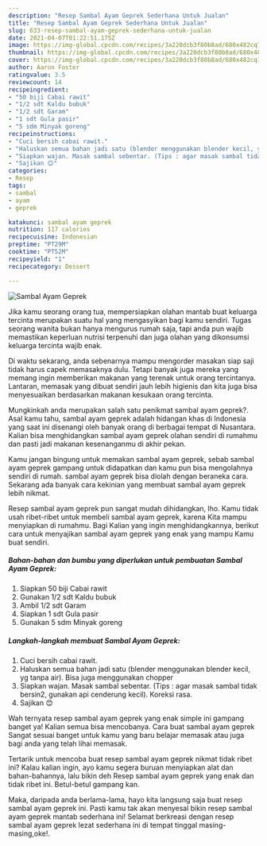 ```yaml
---
description: "Resep Sambal Ayam Geprek Sederhana Untuk Jualan"
title: "Resep Sambal Ayam Geprek Sederhana Untuk Jualan"
slug: 633-resep-sambal-ayam-geprek-sederhana-untuk-jualan
date: 2021-04-07T01:22:51.175Z
image: https://img-global.cpcdn.com/recipes/3a220dcb3f80b8ad/680x482cq70/sambal-ayam-geprek-foto-resep-utama.jpg
thumbnail: https://img-global.cpcdn.com/recipes/3a220dcb3f80b8ad/680x482cq70/sambal-ayam-geprek-foto-resep-utama.jpg
cover: https://img-global.cpcdn.com/recipes/3a220dcb3f80b8ad/680x482cq70/sambal-ayam-geprek-foto-resep-utama.jpg
author: Aaron Foster
ratingvalue: 3.5
reviewcount: 14
recipeingredient:
- "50 biji Cabai rawit"
- "1/2 sdt Kaldu bubuk"
- "1/2 sdt Garam"
- "1 sdt Gula pasir"
- "5 sdm Minyak goreng"
recipeinstructions:
- "Cuci bersih cabai rawit."
- "Haluskan semua bahan jadi satu (blender menggunakan blender kecil, yg tanpa air). Bisa juga menggunakan chopper"
- "Siapkan wajan. Masak sambal sebentar. (Tips : agar masak sambal tidak bersin2, gunakan api cenderung kecil). Koreksi rasa."
- "Sajikan 😊"
categories:
- Resep
tags:
- sambal
- ayam
- geprek

katakunci: sambal ayam geprek 
nutrition: 117 calories
recipecuisine: Indonesian
preptime: "PT29M"
cooktime: "PT52M"
recipeyield: "1"
recipecategory: Dessert

---
```



![Sambal Ayam Geprek](https://img-global.cpcdn.com/recipes/3a220dcb3f80b8ad/680x482cq70/sambal-ayam-geprek-foto-resep-utama.jpg)

Jika kamu seorang orang tua, mempersiapkan olahan mantab buat keluarga tercinta merupakan suatu hal yang mengasyikan bagi kamu sendiri. Tugas seorang  wanita bukan hanya mengurus rumah saja, tapi anda pun wajib memastikan keperluan nutrisi terpenuhi dan juga olahan yang dikonsumsi keluarga tercinta wajib enak.

Di waktu  sekarang, anda sebenarnya mampu mengorder masakan siap saji tidak harus capek memasaknya dulu. Tetapi banyak juga mereka yang memang ingin memberikan makanan yang terenak untuk orang tercintanya. Lantaran, memasak yang dibuat sendiri jauh lebih higienis dan kita juga bisa menyesuaikan berdasarkan makanan kesukaan orang tercinta. 



Mungkinkah anda merupakan salah satu penikmat sambal ayam geprek?. Asal kamu tahu, sambal ayam geprek adalah hidangan khas di Indonesia yang saat ini disenangi oleh banyak orang di berbagai tempat di Nusantara. Kalian bisa menghidangkan sambal ayam geprek olahan sendiri di rumahmu dan pasti jadi makanan kesenanganmu di akhir pekan.

Kamu jangan bingung untuk memakan sambal ayam geprek, sebab sambal ayam geprek gampang untuk didapatkan dan kamu pun bisa mengolahnya sendiri di rumah. sambal ayam geprek bisa diolah dengan beraneka cara. Sekarang ada banyak cara kekinian yang membuat sambal ayam geprek lebih nikmat.

Resep sambal ayam geprek pun sangat mudah dihidangkan, lho. Kamu tidak usah ribet-ribet untuk membeli sambal ayam geprek, karena Kita mampu menyiapkan di rumahmu. Bagi Kalian yang ingin menghidangkannya, berikut cara untuk menyajikan sambal ayam geprek yang enak yang mampu Kamu buat sendiri.

<!--inarticleads1-->

##### Bahan-bahan dan bumbu yang diperlukan untuk pembuatan Sambal Ayam Geprek:

1. Siapkan 50 biji Cabai rawit
1. Gunakan 1/2 sdt Kaldu bubuk
1. Ambil 1/2 sdt Garam
1. Siapkan 1 sdt Gula pasir
1. Gunakan 5 sdm Minyak goreng




<!--inarticleads2-->

##### Langkah-langkah membuat Sambal Ayam Geprek:

1. Cuci bersih cabai rawit.
1. Haluskan semua bahan jadi satu (blender menggunakan blender kecil, yg tanpa air). Bisa juga menggunakan chopper
1. Siapkan wajan. Masak sambal sebentar. (Tips : agar masak sambal tidak bersin2, gunakan api cenderung kecil). Koreksi rasa.
1. Sajikan 😊




Wah ternyata resep sambal ayam geprek yang enak simple ini gampang banget ya! Kalian semua bisa mencobanya. Cara buat sambal ayam geprek Sangat sesuai banget untuk kamu yang baru belajar memasak atau juga bagi anda yang telah lihai memasak.

Tertarik untuk mencoba buat resep sambal ayam geprek nikmat tidak ribet ini? Kalau kalian ingin, ayo kamu segera buruan menyiapkan alat dan bahan-bahannya, lalu bikin deh Resep sambal ayam geprek yang enak dan tidak ribet ini. Betul-betul gampang kan. 

Maka, daripada anda berlama-lama, hayo kita langsung saja buat resep sambal ayam geprek ini. Pasti kamu tak akan menyesal bikin resep sambal ayam geprek mantab sederhana ini! Selamat berkreasi dengan resep sambal ayam geprek lezat sederhana ini di tempat tinggal masing-masing,oke!.

